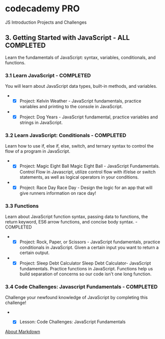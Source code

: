 # codecademy PRO
JS Introduction Projects and Challenges 

## 3. Getting Started with JavaScript - ALL COMPLETED
Learn the fundamentals of JavaScript: syntax, variables, conditionals, and functions. 
### 3.1 Learn JavaScript - COMPLETED
You will learn about JavaScript data types, built-in methods, and variables. 
- - [x] Project: Kelvin Weather - JavaScript fundamentals, practice variables and printing to the console in JavaScript. 
- - [x] Project: Dog Years - JavaScript fundamental, practice variables and strings in JavaScript. 
### 3.2 Learn JavaScript: Conditionals  - COMPLETED
Learn how to use if, else if, else, switch, and ternary syntax to control the flow of a program in JavaScript. 
- - [x] Project: Magic Eight Ball Magic Eight Ball - JavaScript Fundamentals. Control Flow in Javascript, utilize control flow with if/else or switch statements, as well as logical operators in your conditions. 
- - [x] Project: Race Day Race Day - Design the logic for an app that will give runners information on race day!
### 3.3 Functions 
Learn about JavaScript function syntax, passing data to functions, the return keyword, ES6 arrow functions, and concise body syntax. - COMPLETED
- - [x] Project: Rock, Paper, or Scissors - JavaScript fundamentals, practice conditionals in JavaScript. Given a certain input you want to return a certain output.
- - [x] Project: Sleep Debt Calculator Sleep Debt Calculator- JavaScript fundamentals. Practice functions in JavaScript. Functions help us build separation of concerns so our code isn't one long function.
### 3.4 Code Challenges: Javascript Fundamentals - COMPLETED
Challenge your newfound knowledge of JavaScript by completing this challenge! 
- - [x] Lesson: Code Challenges: JavaScript Fundamentals 


[About Markdown](https://www.markdownguide.org/cheat-sheet)





